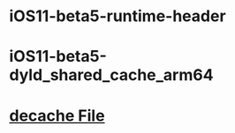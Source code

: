 # iOS11-beta5-runtime-header

# iOS11-beta5-dyld_shared_cache_arm64 

 # [decache File](https://down.ctfile.com/i/78d6a0/f/ADVRZwM5VmUGaVxrCjIBbVIpAzYEMQYzVTZVP1E3Cj0ENAA6)
